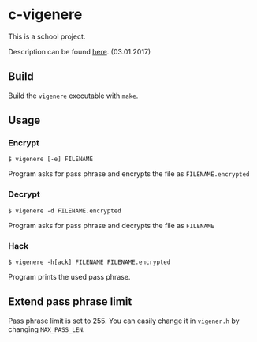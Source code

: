 # c-vigenere

This is a school project.

Description can be found [here](http://www.benoist.ch/CSbasics/exercises/homework-HS1617-C.php). (03.01.2017)

## Build

Build the `vigenere` executable with `make`.

## Usage

### Encrypt

```shell
$ vigenere [-e] FILENAME
```

Program asks for pass phrase and encrypts the file as `FILENAME.encrypted`

### Decrypt

```shell
$ vigenere -d FILENAME.encrypted
```

Program asks for pass phrase and decrypts the file as `FILENAME`

### Hack

```shell
$ vigenere -h[ack] FILENAME FILENAME.encrypted
```

Program prints the used pass phrase.

## Extend pass phrase limit

Pass phrase limit is set to 255. You can easily change it in `vigener.h` by changing `MAX_PASS_LEN`.
